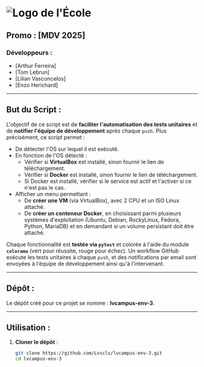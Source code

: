 # ![Logo de l'École]([https://images.app.goo.gl/153XX7RBYm41UJoq5](https://www.google.com/url?sa=i&url=https%3A%2F%2Fwww.livecampus.fr%2F&psig=AOvVaw2JoP6zk2tjY0bD0e9PTKBa&ust=1727523583082000&source=images&cd=vfe&opi=89978449&ved=0CBQQjRxqFwoTCMjZqP6E44gDFQAAAAAdAAAAABAJ))

## Promo : [MDV 2025]

### Développeurs :
- [Arthur Ferreira]
- [Tom Lebrun]
- [Lilian Vasconcelos]
- [Enzo Herichard]

---

## But du Script :

L'objectif de ce script est de **faciliter l'automatisation des tests unitaires** et de **notifier l'équipe de développement** après chaque `push`. Plus précisément, ce script permet :

- De détecter l'OS sur lequel il est exécuté.
- En fonction de l'OS détecté :
  - Vérifier si **VirtualBox** est installé, sinon fournir le lien de téléchargement.
  - Vérifier si **Docker** est installé, sinon fournir le lien de téléchargement.
  - Si Docker est installé, vérifier si le service est actif et l'activer si ce n'est pas le cas.
- Afficher un menu permettant :
  - De **créer une VM** (via VirtualBox), avec 2 CPU et un ISO Linux attaché.
  - De **créer un conteneur Docker**, en choisissant parmi plusieurs systèmes d'exploitation (Ubuntu, Debian, RockyLinux, Fedora, Python, MariaDB) et en demandant si un volume persistant doit être attaché.

Chaque fonctionnalité est **testée via `pytest`** et colorée à l'aide du module **`colorama`** (vert pour réussite, rouge pour échec). Un workflow GitHub exécute les tests unitaires à chaque `push`, et des notifications par email sont envoyées à l'équipe de développement ainsi qu'à l'intervenant.

---

## Dépôt :

Le dépôt créé pour ce projet se nomme : **lvcampus-env-3**.  

---

## Utilisation :

1. **Cloner le dépôt** :  
   ```bash
   git clone https://github.com/Lvscls/lvcampus-env-3.git
   cd lvcampus-env-3
